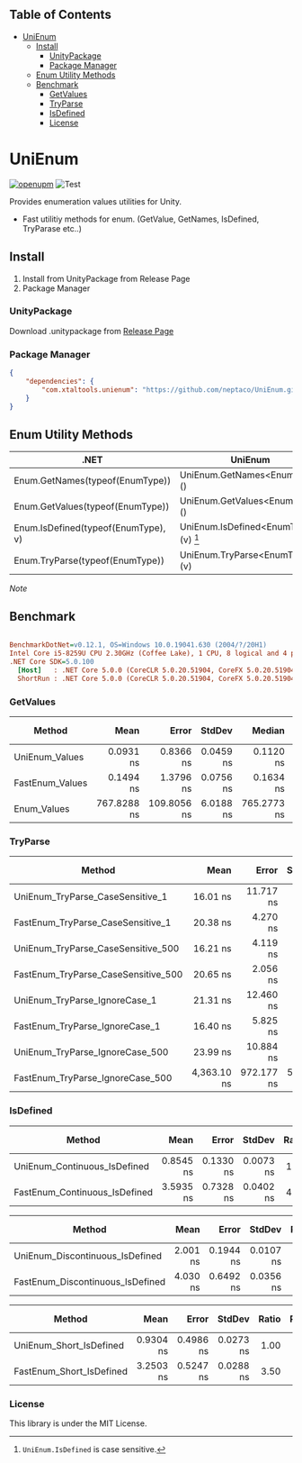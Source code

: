 <!-- START doctoc generated TOC please keep comment here to allow auto update -->
<!-- DON'T EDIT THIS SECTION, INSTEAD RE-RUN doctoc TO UPDATE -->
## Table of Contents

- [UniEnum](#unienum)
  - [Install](#install)
    - [UnityPackage](#unitypackage)
    - [Package Manager](#package-manager)
  - [Enum Utility Methods](#enum-utility-methods)
  - [Benchmark](#benchmark)
    - [GetValues](#getvalues)
    - [TryParse](#tryparse)
    - [IsDefined](#isdefined)
    - [License](#license)

<!-- END doctoc generated TOC please keep comment here to allow auto update -->

# UniEnum

[![openupm](https://img.shields.io/npm/v/com.xtaltools.unienum?label=openupm&registry_uri=https://package.openupm.com)](https://openupm.com/packages/com.xtaltools.unienum/)
![Test](https://github.com/neptaco/UniEnum/workflows/Test/badge.svg)

Provides enumeration values utilities for Unity.

- Fast utilitiy methods for enum. (GetValue, GetNames, IsDefined, TryParase etc..)

<!-- START doctoc -->
<!-- END doctoc -->

## Install

1. Install from UnityPackage from Release Page
2. Package Manager

### UnityPackage

Download .unitypackage from [Release Page](https://github.com/neptaco/UniEnum/releases)

### Package Manager

```manifest.json
{
    "dependencies": {
        "com.xtaltools.unienum": "https://github.com/neptaco/UniEnum.git?path=src/UniEnum.Unity/Assets/UniEnum"
    }
}
```


## Enum Utility Methods

|.NET|UniEnum|
|----|-------|
|Enum.GetNames(typeof(EnumType))|UniEnum.GetNames\<EnumType>()|
|Enum.GetValues(typeof(EnumType))|UniEnum.GetValues\<EnumType>()|
|Enum.IsDefined(typeof(EnumType), v)|UniEnum.IsDefined\<EnumType>(v) [^1]|
|Enum.TryParse(typeof(EnumType))|UniEnum.TryParse\<EnumType>(v)|


*Note*

[^1]: `UniEnum.IsDefined` is case sensitive.

## Benchmark

``` ini

BenchmarkDotNet=v0.12.1, OS=Windows 10.0.19041.630 (2004/?/20H1)
Intel Core i5-8259U CPU 2.30GHz (Coffee Lake), 1 CPU, 8 logical and 4 physical cores
.NET Core SDK=5.0.100
  [Host]   : .NET Core 5.0.0 (CoreCLR 5.0.20.51904, CoreFX 5.0.20.51904), X64 RyuJIT
  ShortRun : .NET Core 5.0.0 (CoreCLR 5.0.20.51904, CoreFX 5.0.20.51904), X64 RyuJIT
```

### GetValues

|          Method |        Mean |       Error |    StdDev |      Median |     Ratio |  RatioSD |  Gen 0 | Gen 1 | Gen 2 | Allocated |
|---------------- |------------:|------------:|----------:|------------:|----------:|---------:|-------:|------:|------:|----------:|
|  UniEnum_Values |   0.0931 ns |   0.8366 ns | 0.0459 ns |   0.1120 ns |      1.00 |     0.00 |      - |     - |     - |         - |
| FastEnum_Values |   0.1494 ns |   1.3796 ns | 0.0756 ns |   0.1634 ns |      2.44 |     2.54 |      - |     - |     - |         - |
|     Enum_Values | 767.8288 ns | 109.8056 ns | 6.0188 ns | 765.2773 ns | 10,559.26 | 7,092.53 | 0.0706 |     - |     - |     224 B |

### TryParse

|                              Method |        Mean |      Error |    StdDev |  Ratio | RatioSD | Gen 0 | Gen 1 | Gen 2 | Allocated |
|------------------------------------ |------------:|-----------:|----------:|-------:|--------:|------:|------:|------:|----------:|
|    UniEnum_TryParse_CaseSensitive_1 |    16.01 ns |  11.717 ns |  0.642 ns |   1.00 |    0.00 |     - |     - |     - |         - |
|   FastEnum_TryParse_CaseSensitive_1 |    20.38 ns |   4.270 ns |  0.234 ns |   1.27 |    0.05 |     - |     - |     - |         - |
|  UniEnum_TryParse_CaseSensitive_500 |    16.21 ns |   4.119 ns |  0.226 ns |   1.01 |    0.05 |     - |     - |     - |         - |
| FastEnum_TryParse_CaseSensitive_500 |    20.65 ns |   2.056 ns |  0.113 ns |   1.29 |    0.05 |     - |     - |     - |         - |
|       UniEnum_TryParse_IgnoreCase_1 |    21.31 ns |  12.460 ns |  0.683 ns |   1.33 |    0.02 |     - |     - |     - |         - |
|      FastEnum_TryParse_IgnoreCase_1 |    16.40 ns |   5.825 ns |  0.319 ns |   1.03 |    0.06 |     - |     - |     - |         - |
|     UniEnum_TryParse_IgnoreCase_500 |    23.99 ns |  10.884 ns |  0.597 ns |   1.50 |    0.02 |     - |     - |     - |         - |
|    FastEnum_TryParse_IgnoreCase_500 | 4,363.10 ns | 972.177 ns | 53.288 ns | 272.76 |   11.38 |     - |     - |     - |         - |

### IsDefined

|                           Method |      Mean |     Error |    StdDev | Ratio | RatioSD | Gen 0 | Gen 1 | Gen 2 | Allocated |
|--------------------------------- |----------:|----------:|----------:|------:|--------:|------:|------:|------:|----------:|
|     UniEnum_Continuous_IsDefined | 0.8545 ns | 0.1330 ns | 0.0073 ns |  1.00 |    0.00 |     - |     - |     - |         - |
|    FastEnum_Continuous_IsDefined | 3.5935 ns | 0.7328 ns | 0.0402 ns |  4.21 |    0.08 |     - |     - |     - |         - |

|                           Method |     Mean |     Error |    StdDev | Ratio | RatioSD | Gen 0 | Gen 1 | Gen 2 | Allocated |
|--------------------------------- |---------:|----------:|----------:|------:|--------:|------:|------:|------:|----------:|
|  UniEnum_Discontinuous_IsDefined | 2.001 ns | 0.1944 ns | 0.0107 ns |  1.00 |    0.00 |     - |     - |     - |         - |
| FastEnum_Discontinuous_IsDefined | 4.030 ns | 0.6492 ns | 0.0356 ns |  2.01 |    0.02 |     - |     - |     - |         - |

|                   Method |      Mean |     Error |    StdDev | Ratio | RatioSD | Gen 0 | Gen 1 | Gen 2 | Allocated |
|------------------------- |----------:|----------:|----------:|------:|--------:|------:|------:|------:|----------:|
|  UniEnum_Short_IsDefined | 0.9304 ns | 0.4986 ns | 0.0273 ns |  1.00 |    0.00 |     - |     - |     - |         - |
| FastEnum_Short_IsDefined | 3.2503 ns | 0.5247 ns | 0.0288 ns |  3.50 |    0.12 |     - |     - |     - |         - |

### License

This library is under the MIT License.
